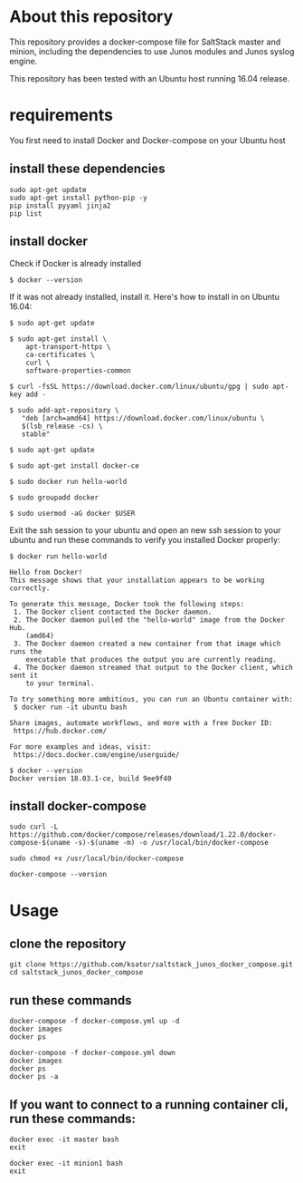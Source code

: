 # About this repository

This repository provides a docker-compose file for SaltStack master and minion, including the dependencies to use Junos modules and Junos syslog engine.  

This repository has been tested with an Ubuntu host running 16.04 release.

# requirements

You first need to install Docker and Docker-compose on your Ubuntu host 

## install these dependencies
```
sudo apt-get update
sudo apt-get install python-pip -y
pip install pyyaml jinja2
pip list
```


## install docker 

Check if Docker is already installed 
```
$ docker --version
```

If it was not already installed, install it. Here's how to install in on Ubuntu 16.04:  
```
$ sudo apt-get update
```
```
$ sudo apt-get install \
    apt-transport-https \
    ca-certificates \
    curl \
    software-properties-common
```
```
$ curl -fsSL https://download.docker.com/linux/ubuntu/gpg | sudo apt-key add -
```
```
$ sudo add-apt-repository \
   "deb [arch=amd64] https://download.docker.com/linux/ubuntu \
   $(lsb_release -cs) \
   stable"
```
```
$ sudo apt-get update
```
```
$ sudo apt-get install docker-ce
```
```
$ sudo docker run hello-world
```
```
$ sudo groupadd docker
```
```
$ sudo usermod -aG docker $USER
```

Exit the ssh session to your ubuntu and open an new ssh session to your ubuntu and run these commands to verify you installed Docker properly:  
```
$ docker run hello-world

Hello from Docker!
This message shows that your installation appears to be working correctly.

To generate this message, Docker took the following steps:
 1. The Docker client contacted the Docker daemon.
 2. The Docker daemon pulled the "hello-world" image from the Docker Hub.
    (amd64)
 3. The Docker daemon created a new container from that image which runs the
    executable that produces the output you are currently reading.
 4. The Docker daemon streamed that output to the Docker client, which sent it
    to your terminal.

To try something more ambitious, you can run an Ubuntu container with:
 $ docker run -it ubuntu bash

Share images, automate workflows, and more with a free Docker ID:
 https://hub.docker.com/

For more examples and ideas, visit:
 https://docs.docker.com/engine/userguide/
```
```
$ docker --version
Docker version 18.03.1-ce, build 9ee9f40
```


## install docker-compose 

```
sudo curl -L https://github.com/docker/compose/releases/download/1.22.0/docker-compose-$(uname -s)-$(uname -m) -o /usr/local/bin/docker-compose
```
```
sudo chmod +x /usr/local/bin/docker-compose
```
```
docker-compose --version
```
# Usage

## clone the repository
```
git clone https://github.com/ksator/saltstack_junos_docker_compose.git
cd saltstack_junos_docker_compose
```
## run these commands

```
docker-compose -f docker-compose.yml up -d
docker images
docker ps
```
```
docker-compose -f docker-compose.yml down
docker images
docker ps
docker ps -a
```
## If you want to connect to a running container cli, run these commands:
```
docker exec -it master bash
exit
```
```
docker exec -it minion1 bash
exit
```

